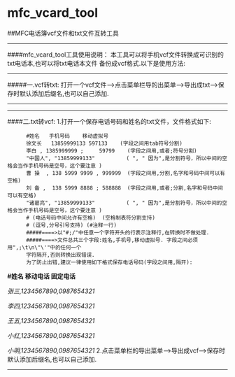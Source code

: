 # mfc_vcard_tool
##MFC电话簿vcf文件和txt文件互转工具
***
####mfc_vcard_tool工具使用说明：
               本工具可以将手机vcf文件转换成可识别的txt电话本,也可以将txt电话本文件
          备份成vcf格式.以下是使用方法:
***
#####一.vcf转txt:
          打开一个vcf文件-->点击菜单栏导的出菜单-->导出成txt-->保存时默认添加后缀名,也可以自己添加.
***
***
####二.txt转vcf:
          1.打开一个保存电话号码和姓名的txt文件，文件格式如下:

          #姓名	手机号码	移动虚拟号   
          徐文长	13859999133	597133    (字段之间用tab符号分割)    
          李白 , 1385999999 ;     59799    (字段之间用,或者;符号分割)         
          "中国人", "13859999133"          ( ", " 因为",是分割符号，所以中间的空格会当作手机号码是空号，这个要注意 )
          曹 操  , 138 5999 9999 , 999999  (字段之间用,分割,名字和号码中间可以有空格)     
          刘 备 ,  138 5999 8888 ; 588888  (字段之间用,或者;分割,名字和号码中间可以有空格)
          "诸葛亮", "13859999133"          ( ", " 因为",是分割符号，所以中间的空格会当作手机号码是空号，这个要注意 )
          # (电话号码中间允许有空格)  (空格制表符分割支持)
          # (逗号,分号引号支持) (#注释一行)
          #####====>以"#;/"中任意一个字符开头的行表示注释行,在转换时不做处理.
          #####====>文件总共三个字段:姓名,手机号,移动虚拟号. 字段之间必须用",;\t\n\"\'"中的任何一个
          字符隔开,否则转换出现错误.  
          为了防止出错,建议一律使用如下格式保存电话号码(字段之间用,隔开):
**#姓名     移动电话   固定电话**

*张三,1234567890,0987654321*

*李四,1234567890,0987654321*

*王五,1234567890,0987654321*

*小红,1234567890,0987654321*

*小明,1234567890,0987654321* 
           2.点击菜单栏的导出菜单-->导出成vcf-->保存时默认添加后缀名,也可以自己添加.
***
     

